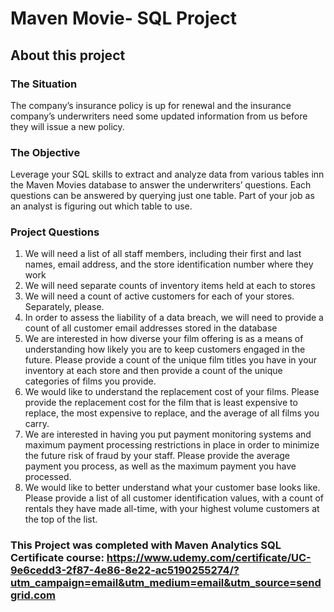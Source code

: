 

# Maven Movie- SQL Project

## About this project

### The Situation

The company’s insurance policy is up for renewal and the insurance company’s underwriters need some updated information from us before they will issue a new policy.

### The Objective

Leverage your SQL skills to extract and analyze data from various tables inn the Maven Movies database to answer the underwriters’ questions. Each questions can be answered by querying just one table. Part of your job as an analyst is figuring out which table to use.

### Project Questions

1. We will need a list of all staff members, including their first and last names, email address, and the store identification number where they work
2. We will need separate counts of inventory items held at each to stores
3. We will need a count of active customers for each of your stores. Separately, please.
4. In order to assess the liability of a data breach, we will need to provide a count of all customer email addresses stored in the database
5. We are interested in how diverse your film offering is as a means of understanding how likely you are to keep customers engaged in the future. Please provide a count of the unique film titles you have in your inventory at each store and then provide a count of the unique categories of films you provide.
6. We would like to understand the replacement cost of your films. Please provide the replacement cost for the film that is least expensive to replace, the most expensive to replace, and the average of all films you carry.
7. We are interested in having you put payment monitoring systems and maximum payment processing restrictions in place in order to minimize the future risk of fraud by your staff. Please provide the average payment you process, as well as the maximum payment you have processed.
8. We would like to better understand what your customer base looks like. Please provide a list of all customer identification values, with a count of rentals they have made all-time, with your highest volume customers at the top of the list.

### This Project was completed with Maven Analytics SQL Certificate course: https://www.udemy.com/certificate/UC-9e6cedd3-2f87-4e86-8e22-ac5190255274/?utm_campaign=email&utm_medium=email&utm_source=sendgrid.com
